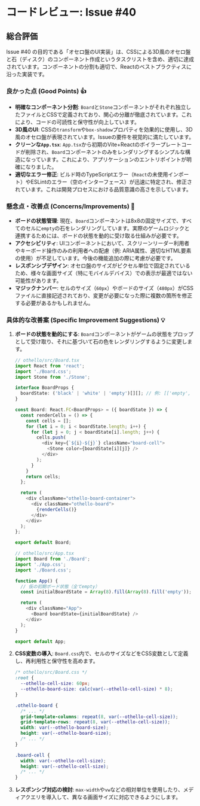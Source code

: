 # コードレビュー: Issue #40

## 総合評価
Issue #40 の目的である「オセロ盤のUI実装」は、CSSによる3D風のオセロ盤と石（ディスク）のコンポーネント作成というタスクリストを含め、適切に達成されています。コンポーネントの分割も適切で、Reactのベストプラクティスに沿った実装です。

### 良かった点 (Good Points) 👍
- **明確なコンポーネント分割**: `Board`と`Stone`コンポーネントがそれぞれ独立したファイルとCSSで定義されており、関心の分離が徹底されています。これにより、コードの可読性と保守性が向上しています。
- **3D風のUI**: CSSの`transform`や`box-shadow`プロパティを効果的に使用し、3D風のオセロ盤が表現されています。Issueの要件を視覚的に満たしています。
- **クリーンな`App.tsx`**: `App.tsx`から初期のVite+Reactのボイラープレートコードが削除され、`Board`コンポーネントのみをレンダリングするシンプルな構造になっています。これにより、アプリケーションのエントリポイントが明確になりました。
- **適切なエラー修正**: ビルド時のTypeScriptエラー（`React`の未使用インポート）やESLintのエラー（空のインターフェース）が迅速に特定され、修正されています。これは開発プロセスにおける品質意識の高さを示しています。

### 懸念点・改善点 (Concerns/Improvements) 🤔
- **ボードの状態管理**: 現在、`Board`コンポーネントは8x8の固定サイズで、すべてのセルに`empty`の石をレンダリングしています。実際のゲームロジックと連携するためには、ボードの状態を動的に受け取る仕組みが必要です。
- **アクセシビリティ**: UIコンポーネントにおいて、スクリーンリーダー利用者やキーボード操作のみの利用者への配慮（例: ARIA属性、適切なHTML要素の使用）が不足しています。今後の機能追加の際に考慮が必要です。
- **レスポンシブデザイン**: オセロ盤のサイズがピクセル単位で固定されているため、様々な画面サイズ（特にモバイルデバイス）での表示が最適ではない可能性があります。
- **マジックナンバー**: セルのサイズ（`60px`）やボードのサイズ（`480px`）がCSSファイルに直接記述されており、変更が必要になった際に複数の箇所を修正する必要があるかもしれません。

### 具体的な改善案 (Specific Improvement Suggestions) 💡
1.  **ボードの状態を動的にする**: `Board`コンポーネントがゲームの状態をプロップとして受け取り、それに基づいて石の色をレンダリングするように変更します。

    ```typescript
    // othello/src/Board.tsx
    import React from 'react';
    import './Board.css';
    import Stone from './Stone';

    interface BoardProps {
      boardState: ('black' | 'white' | 'empty')[][]; // 例: [['empty', 'empty'], ['empty', 'black']] のような2次元配列
    }

    const Board: React.FC<BoardProps> = ({ boardState }) => {
      const renderCells = () => {
        const cells = [];
        for (let i = 0; i < boardState.length; i++) {
          for (let j = 0; j < boardState[i].length; j++) {
            cells.push(
              <div key={`${i}-${j}`} className="board-cell">
                <Stone color={boardState[i][j]} />
              </div>
            );
          }
        }
        return cells;
      };

      return (
        <div className="othello-board-container">
          <div className="othello-board">
            {renderCells()}
          </div>
        </div>
      );
    };

    export default Board;
    ```

    ```typescript
    // othello/src/App.tsx
    import Board from './Board';
    import './App.css';
    import './Board.css';

    function App() {
      // 仮の初期ボード状態（全てempty）
      const initialBoardState = Array(8).fill(Array(8).fill('empty'));

      return (
        <div className="App">
          <Board boardState={initialBoardState} />
        </div>
      );
    }

    export default App;
    ```

2.  **CSS変数の導入**: `Board.css`内で、セルのサイズなどをCSS変数として定義し、再利用性と保守性を高めます。

    ```css
    /* othello/src/Board.css */
    :root {
      --othello-cell-size: 60px;
      --othello-board-size: calc(var(--othello-cell-size) * 8);
    }

    .othello-board {
      /* ... */
      grid-template-columns: repeat(8, var(--othello-cell-size));
      grid-template-rows: repeat(8, var(--othello-cell-size));
      width: var(--othello-board-size);
      height: var(--othello-board-size);
      /* ... */
    }

    .board-cell {
      width: var(--othello-cell-size);
      height: var(--othello-cell-size);
      /* ... */
    }
    ```

3.  **レスポンシブ対応の検討**: `max-width`や`vw`などの相対単位を使用したり、メディアクエリを導入して、異なる画面サイズに対応できるようにします。
